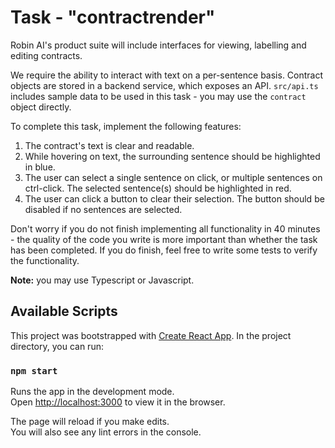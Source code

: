# Task - "contractrender"

Robin AI's product suite will include interfaces for viewing, labelling and editing contracts.

We require the ability to interact with text on a per-sentence basis. Contract objects are stored
in a backend service, which exposes an API. `src/api.ts` includes sample data to be used in this task - you
may use the `contract` object directly.

To complete this task, implement the following features:

1. The contract's text is clear and readable.
2. While hovering on text, the surrounding sentence should be highlighted in blue.
3. The user can select a single sentence on click, or multiple sentences on ctrl-click. 
   The selected sentence(s) should be highlighted in red.
4. The user can click a button to clear their selection. The button should be disabled if
   no sentences are selected.

Don't worry if you do not finish implementing all functionality in 40 minutes - the quality of the code you write 
is more important than whether the task has been completed. If you do finish, feel free to write some tests to verify 
the functionality.

**Note:** you may use Typescript or Javascript.

## Available Scripts

This project was bootstrapped with [Create React App](https://github.com/facebook/create-react-app). 
In the project directory, you can run:

### `npm start`

Runs the app in the development mode.\
Open [http://localhost:3000](http://localhost:3000) to view it in the browser.

The page will reload if you make edits.\
You will also see any lint errors in the console.

